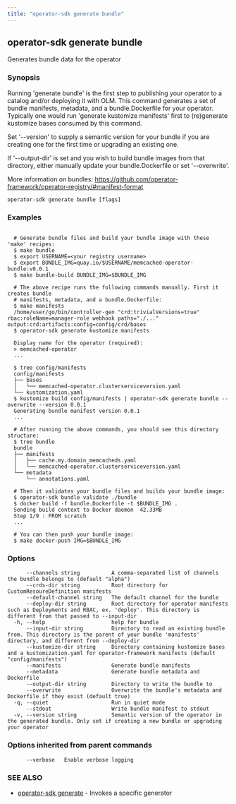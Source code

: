 ```yaml
---
title: "operator-sdk generate bundle"
---
```


## operator-sdk generate bundle

Generates bundle data for the operator

### Synopsis

Running 'generate bundle' is the first step to publishing your operator to a catalog and/or deploying it with OLM.
This command generates a set of bundle manifests, metadata, and a bundle.Dockerfile for your operator.
Typically one would run 'generate kustomize manifests' first to (re)generate kustomize bases consumed by this command.

Set '--version' to supply a semantic version for your bundle if you are creating one
for the first time or upgrading an existing one.

If '--output-dir' is set and you wish to build bundle images from that directory,
either manually update your bundle.Dockerfile or set '--overwrite'.

More information on bundles:
https://github.com/operator-framework/operator-registry/#manifest-format

```
operator-sdk generate bundle [flags]
```

### Examples

```

  # Generate bundle files and build your bundle image with these 'make' recipes:
  $ make bundle
  $ export USERNAME=<your registry username>
  $ export BUNDLE_IMG=quay.io/$USERNAME/memcached-operator-bundle:v0.0.1
  $ make bundle-build BUNDLE_IMG=$BUNDLE_IMG

  # The above recipe runs the following commands manually. First it creates bundle
  # manifests, metadata, and a bundle.Dockerfile:
  $ make manifests
  /home/user/go/bin/controller-gen "crd:trivialVersions=true" rbac:roleName=manager-role webhook paths="./..." output:crd:artifacts:config=config/crd/bases
  $ operator-sdk generate kustomize manifests

  Display name for the operator (required):
  > memcached-operator
  ...

  $ tree config/manifests
  config/manifests
  ├── bases
  │   └── memcached-operator.clusterserviceversion.yaml
  └── kustomization.yaml
  $ kustomize build config/manifests | operator-sdk generate bundle --overwrite --version 0.0.1
  Generating bundle manifest version 0.0.1
  ...

  # After running the above commands, you should see this directory structure:
  $ tree bundle
  bundle
  ├── manifests
  │   ├── cache.my.domain_memcacheds.yaml
  │   └── memcached-operator.clusterserviceversion.yaml
  └── metadata
      └── annotations.yaml

  # Then it validates your bundle files and builds your bundle image:
  $ operator-sdk bundle validate ./bundle
  $ docker build -f bundle.Dockerfile -t $BUNDLE_IMG .
  Sending build context to Docker daemon  42.33MB
  Step 1/9 : FROM scratch
  ...

  # You can then push your bundle image:
  $ make docker-push IMG=$BUNDLE_IMG

```

### Options

```
      --channels string          A comma-separated list of channels the bundle belongs to (default "alpha")
      --crds-dir string          Root directory for CustomResoureDefinition manifests
      --default-channel string   The default channel for the bundle
      --deploy-dir string        Root directory for operator manifests such as Deployments and RBAC, ex. 'deploy'. This directory is different from that passed to --input-dir
  -h, --help                     help for bundle
      --input-dir string         Directory to read an existing bundle from. This directory is the parent of your bundle 'manifests' directory, and different from --deploy-dir
      --kustomize-dir string     Directory containing kustomize bases and a kustomization.yaml for operator-framework manifests (default "config/manifests")
      --manifests                Generate bundle manifests
      --metadata                 Generate bundle metadata and Dockerfile
      --output-dir string        Directory to write the bundle to
      --overwrite                Overwrite the bundle's metadata and Dockerfile if they exist (default true)
  -q, --quiet                    Run in quiet mode
      --stdout                   Write bundle manifest to stdout
  -v, --version string           Semantic version of the operator in the generated bundle. Only set if creating a new bundle or upgrading your operator
```

### Options inherited from parent commands

```
      --verbose   Enable verbose logging
```

### SEE ALSO

- [operator-sdk generate](../operator-sdk_generate) - Invokes a specific generator
